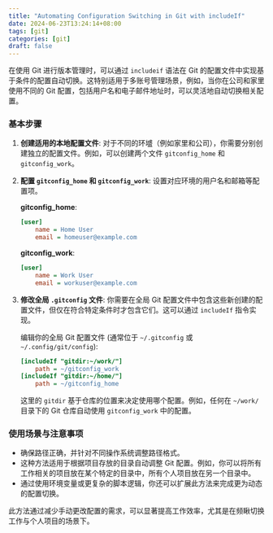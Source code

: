 ```yaml
---
title: "Automating Configuration Switching in Git with includeIf"
date: 2024-06-23T13:24:14+08:00
tags: [git]
categories: [git]
draft: false
---
```


在使用 Git 进行版本管理时，可以通过 `includeif` 语法在 Git 的配置文件中实现基于条件的配置自动切换。这特别适用于多账号管理场景，例如，当你在公司和家里使用不同的 Git 配置，包括用户名和电子邮件地址时，可以灵活地自动切换相关配置。

### 基本步骤

1. **创建适用的本地配置文件**:
   对于不同的环墭（例如家里和公司），你需要分别创建独立的配置文件。例如，可以创建两个文件 `gitconfig_home` 和 `gitconfig_work`。

2. **配置 `gitconfig_home` 和 `gitconfig_work`**:
   设置对应环境的用户名和邮箱等配置项。

   **gitconfig_home**:
   ```ini
   [user]
       name = Home User
       email = homeuser@example.com
   ```

   **gitconfig_work**:
   ```ini
   [user]
       name = Work User
       email = workuser@example.com
   ```

3. **修改全局 `.gitconfig` 文件**:
   你需要在全局 Git 配置文件中包含这些新创建的配置文件，但仅在符合特定条件时才包含它们。这可以通过 `includeIf` 指令实现。

   编辑你的全局 Git 配置文件 (通常位于 `~/.gitconfig` 或 `~/.config/git/config`):
   ```ini
   [includeIf "gitdir:~/work/"]
       path = ~/gitconfig_work
   [includeIf "gitdir:~/home/"]
       path = ~/gitconfig_home
   ```

   这里的 `gitdir` 基于仓库的位置来决定使用哪个配置。例如，任何在 `~/work/` 目录下的 Git 仓库自动使用 `gitconfig_work` 中的配置。

### 使用场景与注意事项

- 确保路径正确，并针对不同操作系统调整路径格式。
- 这种方法适用于根据项目存放的目录自动调整 Git 配置。例如，你可以将所有工作相关的项目放在某个特定的目录中，所有个人项目放在另一个目录中。
- 通过使用环境变量或更复杂的脚本逻辑，你还可以扩展此方法来完成更为动态的配置切换。

此方法通过减少手动更改配置的需求，可以显著提高工作效率，尤其是在频瞅切换工作与个人项目的场景下。